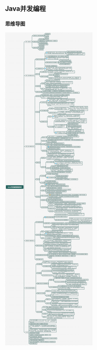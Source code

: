 ## Java并发编程

### 思维导图
![avatar](https://github.com/skyvinXu/study-example/blob/master/docs/Java%E5%B9%B6%E5%8F%91%E7%BC%96%E7%A8%8B%E5%9F%BA%E7%A1%80%E7%9F%A5%E8%AF%86.png)


